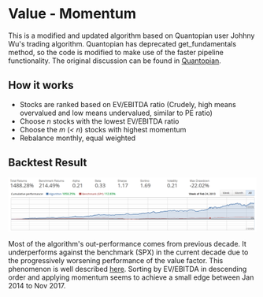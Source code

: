 Value - Momentum
=====
This is a modified and updated algorithm based on Quantopian user Johhny Wu's trading algorithm. Quantopian has deprecated get_fundamentals method, so the code is modified to make use of the faster pipeline functionality. The original discussion can be found in [Quantopian](https://www.quantopian.com/posts/ev-slash-ebitda-value-then-momentum?r=1&b=5a1bacbf17595f419d6e2bca#reply).



How it works
-----
* Stocks are ranked based on EV/EBITDA ratio (Crudely, high means overvalued and low means undervalued, similar to PE ratio)
* Choose _n_ stocks with the lowest EV/EBITDA ratio
* Choose the _m_ (_< n_) stocks with highest momentum 
* Rebalance monthly, equal weighted


Backtest Result
-----
![Backtest result](https://raw.githubusercontent.com/j24ohuw/Trading-Algos/master/EvEbitda%20Momentum/2003-02-03%20to%202015-05-21.PNG)

Most of the algorithm's out-performance comes from previous decade. It underperforms against the benchmark (SPX) in the current decade due to the progressively worsening performance of the value factor. This phenomenon is well described [here](https://www.msci.com/www/blog-posts/the-value-factor-marks-a-decade/0313945437). Sorting by EV/EBITDA in descending order and applying momentum seems to achieve a small edge between Jan 2014 to Nov 2017.

